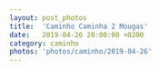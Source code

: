 ```yaml
---
layout: post_photos
title:  'Caminho Caminha 2 Mougas'
date:   2019-04-26 20:00:00 +0200
category: caminho
photos: 'photos/caminho/2019-04-26'
---
```


